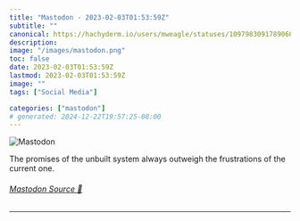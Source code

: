 ```yaml
---
title: "Mastodon - 2023-02-03T01:53:59Z"
subtitle: ""
canonical: https://hachyderm.io/users/mweagle/statuses/109798309178906667
description:
image: "/images/mastodon.png"
toc: false
date: 2023-02-03T01:53:59Z
lastmod: 2023-02-03T01:53:59Z
image: ""
tags: ["Social Media"]

categories: ["mastodon"]
# generated: 2024-12-22T19:57:25-08:00
---
```

![Mastodon](/images/mastodon.png)

<p>The promises of the unbuilt system always outweigh the frustrations of the current one.</p>


###### [Mastodon Source 🐘](https://hachyderm.io/@mweagle/109798309178906667)

___
